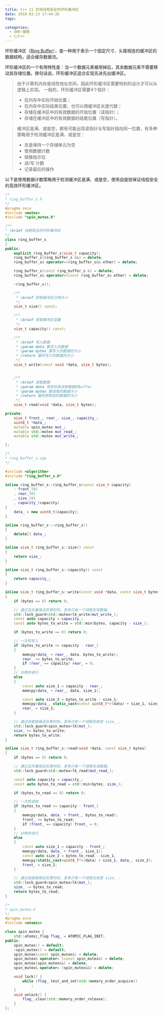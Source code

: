 ```yaml
---
title: C++ 11 实现线程安全的环形缓冲区
date: 2018-03-23 17:44:26
tags:

categories:
  - 400-编程
  - C/C++
---
```


环形缓冲区（[Ring Buffer](https://zh.wikipedia.org/wiki/%E7%92%B0%E5%BD%A2%E7%B7%A9%E8%A1%9D%E5%8D%80 )），是一种用于表示一个固定尺寸、头尾相连的缓冲区的数据结构，适合缓存数据流。

环形缓冲区的一个有用特性是：当一个数据元素被用掉后，其余数据元素不需要移动其存储位置。换句话说，环形缓冲区适合实现先进先出缓冲区。

<link href="/static/css/ringbuffer.css" rel="stylesheet" type="text/css" />
<div style="text-align: center"><div class="lds-ring"><div></div><div></div><div></div><div></div></div></div>

> 由于计算机内存是线性地址空间，因此环形缓冲区需要特别的设计才可以从逻辑上实现。
> 一般的，环形缓冲区需要4个指针：
> * 在内存中实际开始位置；
> * 在内存中实际结束位置，也可以用缓冲区长度代替；
> * 存储在缓冲区中的有效数据的开始位置（读指针）；
> * 存储在缓冲区中的有效数据的结尾位置（写指针）。

> 缓冲区是满、或是空，都有可能出现读指针与写指针指向同一位置，有多种策略用于检测缓冲区是满、或是空：
> * 总是保持一个存储单元为空
> * 使用数据计数
> * 镜像指示位
> * 读/写 计数
> * 记录最后的操作

<!--more -->

以下是使用数据计数策略用于检测缓冲区是满、或是空，使用自旋锁保证线程安全的高效环形缓冲区。

```cpp
/*
* ring_buffer_s.h
*/
#pragma once
#include <mutex>
#include "spin_mutex.h"

/**
* \brief 线程安全的环形缓冲区
*/
class ring_buffer_s
{
public:
    explicit ring_buffer_s(size_t capacity);
    ring_buffer_s(ring_buffer_s &&) = delete;
    ring_buffer_s& operator=(ring_buffer_s&& other) = delete;

    ring_buffer_s(const ring_buffer_s &) = delete;
    ring_buffer_s& operator=(const ring_buffer_s& other) = delete;

    ~ring_buffer_s();

    /**
     * \brief 获取缓冲区已用大小
     */
    size_t size() const;

    /**
     * \brief 获取缓冲区容量
     */
    size_t capacity() const;

    /**
     * \brief 写入数据
     * \param data 要写入的数据
     * \param bytes 要写入的数据的大小
     * \return 最终写入的数据的大小
     */
    size_t write(const void *data, size_t bytes);


    /**
     * \brief 读取数据
     * \param data 用来存放读取数据的buffer
     * \param bytes 要读取的数据大小
     * \return 最终获取到的数据的大小
     */
    size_t read(void *data, size_t bytes);

private:
    size_t front_, rear_, size_, capacity_;
    uint8_t *data_;
    mutable spin_mutex mut_;
    mutable std::mutex mut_read_;
    mutable std::mutex mut_write_;

};
```

```cpp
/*
* ring_buffer_s.cpp
*/

#include <algorithm>
#include "ring_buffer_s.h"

inline ring_buffer_s::ring_buffer_s(const size_t capacity)
    : front_(0)
    , rear_(0)
    , size_(0)
    , capacity_(capacity)
{
    data_ = new uint8_t[capacity];
}

inline ring_buffer_s::~ring_buffer_s()
{
    delete[] data_;
}

inline size_t ring_buffer_s::size() const
{
    return size_;
}

inline size_t ring_buffer_s::capacity() const
{
    return capacity_;
}

inline size_t ring_buffer_s::write(const void *data, const size_t bytes)
{
    if (bytes == 0) return 0;

    // 通过互斥量保证任意时刻，至多只有一个线程在写数据。
    std::lock_guard<std::mutex>lk_write(mut_write_);
    const auto capacity = capacity_;
    const auto bytes_to_write = std::min(bytes, capacity - size_);

    if (bytes_to_write == 0) return 0;

    // 一次性写入
    if (bytes_to_write <= capacity - rear_)
    {
        memcpy(data_ + rear_, data, bytes_to_write);
        rear_ += bytes_to_write;
        if (rear_ == capacity) rear_ = 0;
    }
    // 分两步进行
    else
    {
        const auto size_1 = capacity - rear_;
        memcpy(data_ + rear_, data, size_1);

        const auto size_2 = bytes_to_write - size_1;
        memcpy(data_, static_cast<const uint8_t*>(data) + size_1, size_2);
        rear_ = size_2;
    }

    // 通过自旋锁保证任意时刻，至多只有一个线程在改变 size_ .
    std::lock_guard<spin_mutex>lk(mut_);
    size_ += bytes_to_write;
    return bytes_to_write;
}

inline size_t ring_buffer_s::read(void *data, const size_t bytes)
{
    if (bytes == 0) return 0;

    // 通过互斥量保证任意时刻，至多只有一个线程在读数据。
    std::lock_guard<std::mutex>lk_read(mut_read_);

    const auto capacity = capacity_;
    const auto bytes_to_read = std::min(bytes, size_);

    if (bytes_to_read == 0) return 0;

    // 一次性读取
    if (bytes_to_read <= capacity - front_)
    {
        memcpy(data, data_ + front_, bytes_to_read);
        front_ += bytes_to_read;
        if (front_ == capacity) front_ = 0;
    }
    // 分两步进行
    else
    {
        const auto size_1 = capacity - front_;
        memcpy(data, data_ + front_, size_1);
        const auto size_2 = bytes_to_read - size_1;
        memcpy(static_cast<uint8_t*>(data) + size_1, data_, size_2);
        front_ = size_2;
    }

    // 通过自旋锁保证任意时刻，至多只有一个线程在改变 size_ .
    std::lock_guard<spin_mutex>lk(mut_);
    size_ -= bytes_to_read;
    return bytes_to_read;
}
```


```cpp
/*
* spin_mutex.h
*/
#pragma once
#include <atomic>

class spin_mutex {
    std::atomic_flag flag_ = ATOMIC_FLAG_INIT;
public:
    spin_mutex() = default;
    ~spin_mutex() = default;
    spin_mutex(const spin_mutex&) = delete;
    spin_mutex& operator= (const spin_mutex&) = delete;
    spin_mutex(spin_mutex&&) = delete;
    spin_mutex& operator= (spin_mutex&&) = delete;

    void lock() {
        while (flag_.test_and_set(std::memory_order_acquire))
            ;
    }
    void unlock() {
        flag_.clear(std::memory_order_release);
    }
};
```